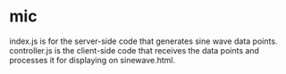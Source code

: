 # mic

index.js is for the server-side code that generates sine wave data points. 
controller.js is the client-side code that receives the data points and processes it for displaying on sinewave.html.
